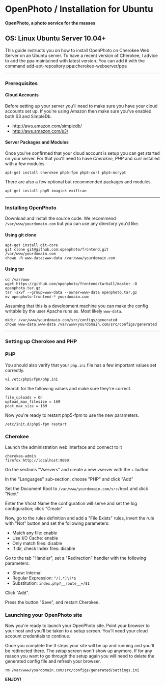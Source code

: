 OpenPhoto / Installation for Ubuntu
=======================
#### OpenPhoto, a photo service for the masses

## OS: Linux Ubuntu Server 10.04+

This guide instructs you on how to install OpenPhoto on Cherokee Web Server on an Ubuntu server.
To have a recent version of Cherokee, I advice to add the ppa maintained with latest version. You can add it with the command
    add-apt-repository ppa:cherokee-webserver/ppa

----------------------------------------

### Prerequisites

#### Cloud Accounts

Before setting up your server you'll need to make sure you have your cloud accounts set up. If you're using Amazon then make sure you've enabled both S3 and SimpleDb.

* http://aws.amazon.com/simpledb/
* http://aws.amazon.com/s3/

#### Server Packages and Modules
Once you've confirmed that your cloud account is setup you can get started on your server. For that you'll need to have _Cherokee_, _PHP_ and _curl_ installed with a few modules.

    apt-get install cherokee php5-fpm php5-curl php5-mcrypt

There are also a few optional but recommended packages and modules.

    apt-get install php5-imagick exiftran

----------------------------------------

### Installing OpenPhoto

Download and install the source code. We recommend `/var/www/yourdomain.com` but you can use any directory you'd like.

#### Using git clone

    apt-get install git-core
    git clone git@github.com:openphoto/frontend.git /var/www/yourdomain.com
    chown -R www-data:www-data /var/www/yourdomain.com

#### Using tar

    cd /var/www
    wget https://github.com/openphoto/frontend/tarball/master -O openphoto.tar.gz
    tar -zxvf --group=www-data --owner=www-data openphoto.tar.gz
    mv openphoto-frontend-* yourdomain.com

Assuming that this is a development machine you can make the config writable by the user Apache runs as. Most likely `www-data`.

    mkdir /var/www/yourdomain.com/src/configs/generated
    chown www-data:www-data /var/www/yourdomain.com/src/configs/generated

----------------------------------------

### Setting up Cherokee and PHP

### PHP

You should also verify that your `php.ini` file has a few important values set correctly.

    vi /etc/php5/fpm/php.ini

Search for the following values and make sure they're correct.

    file_uploads = On
    upload_max_filesize = 16M
    post_max_size = 16M

Now you're ready to restart php5-fpm to use the new parameters.

    /etc/init.d/php5-fpm restart

### Cherokee

Launch the administration web interface and connect to it

    cherokee-admin
    firefox http://localhost:9090

Go the sections "Vservers" and create a new vserver with the + button

In the "Languages" sub-section, choose "PHP" and click "Add"

Set the Document Root to `/var/www/yourdomain.com/src/html` and click "Next"

Enter the Vhost Name the configuration will serve and set the log configuration; click "Create"

Now, go to the rules definition and add a "File Exists" rules, invert the rule with "Not" button and set the following parameters:

* Match any file: enable
* Use I/O Cache: enable
* Only match files: disable
* If dir, check Index files: disable

Go to the tab "Handler", set a "Redirection" handler with the following parameters:

* Show: Internal
* Regular Expression: `^/(.*)\?*$`
* Substitution: `index.php?__route__=/$1`

Click "Add".

Press the button "Save", and restart Cherokee.

### Launching your OpenPhoto site

Now you're ready to launch your OpenPhoto site. Point your browser to your host and you'll be taken to a setup screen. You'll need your cloud account credentials to continue.

Once you complete the 3 steps your site will be up and running and you'll be redirected there. The _setup_ screen won't show up anymore. If for any reason you want to go through the setup again you will need to delete the generated config file and refresh your browser.

    rm /var/www/yourdomain.com/src/configs/generated/settings.ini

**ENJOY!**

